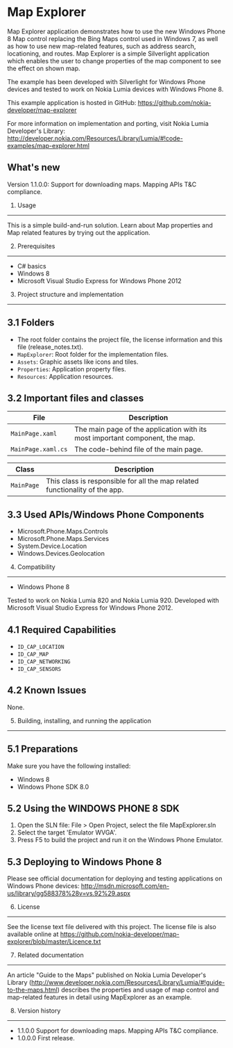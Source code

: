 Map Explorer
============

Map Explorer application demonstrates how to use the new Windows Phone 8 Map
control replacing the Bing Maps control used in Windows 7, as well as how to
use new map-related features, such as address search, locationing, and routes.
Map Explorer is a simple Silverlight application which enables the user to
change properties of the map component to see the effect on shown map.

The example has been developed with Silverlight for Windows Phone devices
and tested to work on Nokia Lumia devices with Windows Phone 8.

This example application is hosted in GitHub:
https://github.com/nokia-developer/map-explorer

For more information on implementation and porting, visit Nokia Lumia
Developer's Library:
http://developer.nokia.com/Resources/Library/Lumia/#!code-examples/map-explorer.html


What's new
----------

Version 1.1.0.0: Support for downloading maps. Mapping APIs T&C compliance.


1. Usage
-------------------------------------------------------------------------------

This is a simple build-and-run solution. Learn about Map properties and Map
related features by trying out the application. 


2. Prerequisites
-------------------------------------------------------------------------------

* C# basics
* Windows 8
* Microsoft Visual Studio Express for Windows Phone 2012


3. Project structure and implementation
-------------------------------------------------------------------------------

3.1 Folders
-----------

* The root folder contains the project file, the license information and this
  file (release_notes.txt).
* `MapExplorer`: Root folder for the implementation files.  
 * `Assets`: Graphic assets like icons and tiles.
 * `Properties`: Application property files.
 * `Resources`: Application resources.

3.2 Important files and classes
-------------------------------

| File | Description |
| ---- | ----------- |
| `MainPage.xaml` | The main page of the application with its most important component, the map. |
| `MainPage.xaml.cs` | The code-behind file of the main page. |

| Class | Description |
| ----- |------------ |
| `MainPage` | This class is responsible for all the map related functionality of the app. |

3.3 Used APIs/Windows Phone Components
--------------------------------------

* Microsoft.Phone.Maps.Controls
* Microsoft.Phone.Maps.Services
* System.Device.Location
* Windows.Devices.Geolocation


4. Compatibility
-------------------------------------------------------------------------------

* Windows Phone 8

Tested to work on Nokia Lumia 820 and Nokia Lumia 920. 
Developed with Microsoft Visual Studio Express for Windows Phone 2012.

4.1 Required Capabilities
-------------------------

* `ID_CAP_LOCATION`
* `ID_CAP_MAP`
* `ID_CAP_NETWORKING`
* `ID_CAP_SENSORS`

4.2 Known Issues
----------------

None.


5. Building, installing, and running the application
-------------------------------------------------------------------------------

5.1 Preparations
----------------

Make sure you have the following installed:
 * Windows 8
 * Windows Phone SDK 8.0

5.2 Using the WINDOWS PHONE 8 SDK
---------------------------------

1. Open the SLN file:
   File > Open Project, select the file MapExplorer.sln
2. Select the target 'Emulator WVGA'.
3. Press F5 to build the project and run it on the Windows Phone Emulator.

5.3 Deploying to Windows Phone 8
--------------------------------

Please see official documentation for deploying and testing applications on
Windows Phone devices:
http://msdn.microsoft.com/en-us/library/gg588378%28v=vs.92%29.aspx


6. License
-------------------------------------------------------------------------------

See the license text file delivered with this project. The license file is also
available online at
https://github.com/nokia-developer/map-explorer/blob/master/Licence.txt


7. Related documentation
-------------------------------------------------------------------------------

An article "Guide to the Maps" published on Nokia Lumia Developer's Library
(http://www.developer.nokia.com/Resources/Library/Lumia/#!guide-to-the-maps.html) 
describes the properties and usage of map control and map-related features
in detail using MapExplorer as an example.


8. Version history
-------------------------------------------------------------------------------

* 1.1.0.0 Support for downloading maps. Mapping APIs T&C compliance.
* 1.0.0.0 First release.

